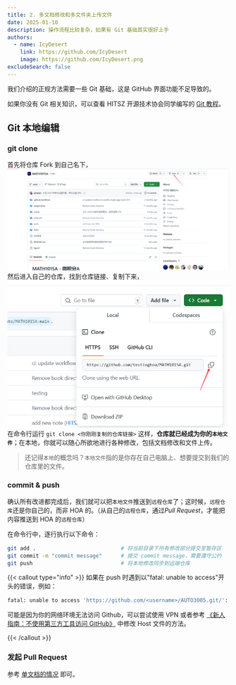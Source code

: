 ```yaml
---
title: 2. 多文档修改和多文件夹上传文件
date: 2025-01-10
description: 操作流程比较复杂，如果有 Git 基础其实很好上手
authors:
  - name: IcyDesert
    link: https://github.com/IcyDesert
    image: https://github.com/IcyDesert.png
excludeSearch: false
---
```

我们介绍的正规方法需要一些 Git 基础，这是 GitHub 界面功能不足导致的。

如果你没有 Git 相关知识，可以查看 HITSZ 开源技术协会同学编写的 [Git 教程](https://wiki.osa.moe/guide-for-beginner/git-tutorial/)。

## Git 本地编辑

### git clone

首先将仓库 Fork 到自己名下，
![](./img/fork-repo-actively.png)
然后进入自己的仓库，找到仓库链接、复制下来，
![](./img/find-git-clone-url.png)
在命令行运行
`git clone <你刚刚复制的仓库链接>`
这样，**仓库就已经成为你的`本地文件`**；在本地，你就可以随心所欲地进行各种修改，包括文档修改和文件上传。
> 还记得`本地`的概念吗？`本地文件`指的是你存在自己电脑上、想要提交到我们的仓库里的文件。

### commit & push

确认所有改进都完成后，我们就可以把`本地文件`推送到`远程仓库`了；这时候，`远程仓库`还是你自己的，而非 HOA 的。（从自己的`远程仓库`，通过*Pull Request*，才能把内容推送到 HOA 的`远程仓库`）

在命令行中，逐行执行以下命令：
```bash
git add .                           # 将当前目录下所有修改部分提交至暂存区
git commit -m "commit message"      # 提交 commit message，需要遵守公约
git push                            # 将本地修改同步到远端仓库
```

{{< callout type="info" >}}
如果在 push 时遇到以"fatal: unable to access"开头的错误，例如：

```bash
fatal: unable to access 'https://github.com/<username>/AUTO3005.git/': OpenSSL SSL_connect: SSL_ERROR_SYSCALL in connection to github.com:443
```

可能是因为你的网络环境无法访问 Github，可以尝试使用 VPN 或者参考 [《新人指南：不使用第三方工具访问 GitHub》](https://hoa.moe/blog/access-github/#3-通过修改-hosts-文件访问-github) 中修改 Host 文件的方法。

{{< /callout >}}

### 发起 Pull Request

参考 [单文档的情况](../edit-multi-docs-and-upload-files/index.zh-cn.md) 即可。
